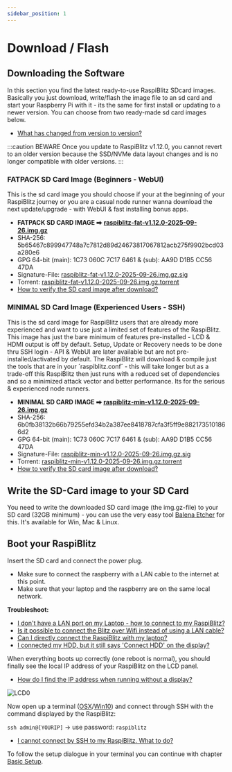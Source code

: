 ```yaml
---
sidebar_position: 1
---
```


# Download / Flash

## Downloading the Software

In this section you find the latest ready-to-use RaspiBlitz SDcard images. Basically you just download, write/flash the image file to an sd card and start your Raspberry Pi with it - its the same for first install or updating to a newer version. You can choose from two ready-made sd card images below.

- [What has changed from version to version?](https://github.com/raspiblitz/raspiblitz/blob/dev/CHANGES.md)

:::caution BEWARE
Once you update to RaspiBlitz v1.12.0, you cannot revert to an older version because the SSD/NVMe data layout changes and is no longer compatible with older versions.
:::

### FATPACK SD Card Image (Beginners - WebUI)

This is the sd card image you should choose if your at the beginning of your RaspiBlitz journey or you are a casual node runner wanna download the next update/upgrade - with WebUI & fast installing bonus apps.

- **FATPACK SD CARD IMAGE ⮕ [raspiblitz-fat-v1.12.0-2025-09-26.img.gz](https://raspiblitz.fulmo.org/images/raspiblitz-fat-v1.12.0-2025-09-26.img.gz)**
- SHA-256: 5b65467c899947748a7c7812d89d24673817067812acb275f9902bcd03a280e6
- GPG 64-bit (main): 1C73 060C 7C17 6461 & (sub): AA9D D1B5 CC56 47DA
- Signature-File: [raspiblitz-fat-v1.12.0-2025-09-26.img.gz.sig](https://raspiblitz.fulmo.org/images/raspiblitz-fat-v1.12.0-2025-09-26.img.gz.sig)
- Torrent: [raspiblitz-fat-v1.12.0-2025-09-26.img.gz.torrent](https://github.com/raspiblitz/raspiblitz/raw/refs/heads/dev/home.admin/assets/raspiblitz-fat-v1.12.0-2025-09-26.img.gz.torrent)
- [How to verify the SD card image after download?](../../faq/faq.md#how-to-verify-the-sd-card-image-after-download)


### MINIMAL SD Card Image (Experienced Users - SSH)

This is the sd card image for RaspiBlitz users that are already more experienced and want to use just a limited set of features of the RaspiBlitz. This image has just the bare minimum of features pre-installed - LCD & HDMI output is off by default. Setup, Update or Recovery needs to be done thru SSH login - API & WebUI are later available but are not pre-installed/activated by default. The RaspiBlitz will download & compile just the tools that are in your ´raspiblitz.conf´ - this will take longer but as a trade-off this RaspiBlitz then just runs with a reduced set of dependencies and so a minimized attack vector and better performance. Its for the serious & experienced node runners.

- **MINIMAL SD CARD IMAGE ⮕ [raspiblitz-min-v1.12.0-2025-09-26.img.gz](https://raspiblitz.fulmo.org/images/raspiblitz-min-v1.12.0-2025-09-26.img.gz)**
- SHA-256: 6b0fb38132b66b79255efd34b2a387ee8418787cfa3f5ff9e8821735101866d2
- GPG 64-bit (main): 1C73 060C 7C17 6461 & (sub): AA9D D1B5 CC56 47DA
- Signature-File: [raspiblitz-min-v1.12.0-2025-09-26.img.gz.sig](https://raspiblitz.fulmo.org/images/raspiblitz-min-v1.12.0-2025-09-26.img.gz.sig)
- Torrent: [raspiblitz-min-v1.12.0-2025-09-26.img.gz.torrent](https://github.com/raspiblitz/raspiblitz/raw/refs/heads/dev/home.admin/assets/raspiblitz-min-v1.12.0-2025-09-26.img.gz.torrent)
- [How to verify the SD card image after download?](../../faq/faq.md#how-to-verify-the-sd-card-image-after-download)


## Write the SD-Card image to your SD Card

You need to write the downloaded SD card image (the img.gz-file) to your SD card (32GB minimum) - you can use the very easy tool [Balena Etcher](https://www.balena.io/etcher/) for this. It's available for Win, Mac & Linux.

## Boot your RaspiBlitz

Insert the SD card and connect the power plug.

- Make sure to connect the raspberry with a LAN cable to the internet at this point.
- Make sure that your laptop and the raspberry are on the same local network.

**Troubleshoot:**

- [I don't have a LAN port on my Laptop - how to connect to my RaspiBlitz?](../../faq/faq.md#i-dont-have-a-lan-port-on-my-laptop---how-do-i-connect-to-my-raspiblitz)
- [Is it possible to connect the Blitz over Wifi instead of using a LAN cable?](../../faq/faq.md#is-it-possible-to-connect-the-blitz-over-wifi-instead-of-using-a-lan-cable)
- [Can I directly connect the RaspiBlitz with my laptop?](../../faq/faq.md#can-i-directly-connect-the-raspiblitz-to-my-laptop)
- [I connected my HDD, but it still says 'Connect HDD' on the display?](../../faq/faq.md#i-connected-my-hdd-but-it-still-says-connect-hdd-on-the-display)

When everything boots up correctly (one reboot is normal), you should finally see the local IP address of your RaspiBlitz on the LCD panel.

- [How do I find the IP address when running without a display?](../../faq/faq.md#how-do-i-find-the-ip-address-when-running-without-a-display)

![LCD0](../../../static/img/lcd0-welcome.png)

Now open up a terminal ([OSX](https://www.youtube.com/watch?v=5XgBd6rjuDQ)/[Win10](https://www.howtogeek.com/336775/how-to-enable-and-use-windows-10s-built-in-ssh-commands/)) and connect through SSH with the command displayed by the RaspiBlitz:

`ssh admin@[YOURIP]` → use password: `raspiblitz`
 
- [I cannot connect by SSH to my RaspiBlitz. What to do?](../../faq/faq.md#i-cannot-connect-via-ssh-to-my-raspiblitz-what-do-i-do)

To follow the setup dialogue in your terminal you can continue with chapter [Basic Setup](2_basic.md).
